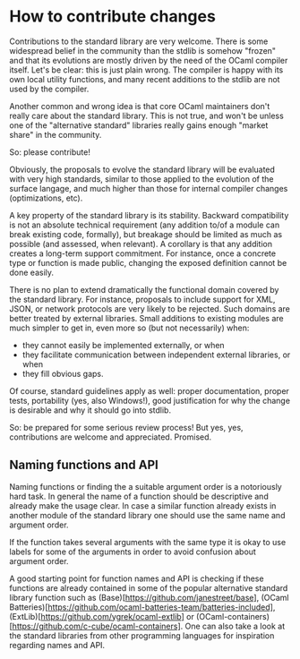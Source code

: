 # How to contribute changes

Contributions to the standard library are very welcome.  There is some
widespread belief in the community than the stdlib is somehow "frozen"
and that its evolutions are mostly driven by the need of the OCaml
compiler itself.  Let's be clear: this is just plain wrong. The
compiler is happy with its own local utility functions, and many
recent additions to the stdlib are not used by the compiler.

Another common and wrong idea is that core OCaml maintainers don't
really care about the standard library.  This is not true, and won't
be unless one of the "alternative standard" libraries really gains
enough "market share" in the community.

So: please contribute!

Obviously, the proposals to evolve the standard library will be
evaluated with very high standards, similar to those applied to the
evolution of the surface langage, and much higher than those for
internal compiler changes (optimizations, etc).

A key property of the standard library is its stability.  Backward
compatibility is not an absolute technical requirement (any addition
to/of a module can break existing code, formally), but breakage should
be limited as much as possible (and assessed, when relevant).  A
corollary is that any addition creates a long-term support commitment.
For instance, once a concrete type or function is made public,
changing the exposed definition cannot be done easily.

There is no plan to extend dramatically the functional domain covered
by the standard library.  For instance, proposals to include support
for XML, JSON, or network protocols are very likely to be rejected.  Such
domains are better treated by external libraries.  Small additions to
existing modules are much simpler to get in, even more so (but not
necessarily) when:

  - they cannot easily be implemented externally, or when
  - they facilitate communication between independent external
    libraries, or when
  - they fill obvious gaps.

Of course, standard guidelines apply as well: proper documentation,
proper tests, portability (yes, also Windows!), good justification for
why the change is desirable and why it should go into stdlib.

So: be prepared for some serious review process!  But yes, yes,
contributions are welcome and appreciated.  Promised.

## Naming functions and API

Naming functions or finding the a suitable argument order is a
notoriously hard task. In general the name of a function should
be descriptive and already make the usage clear. In case a similar
function already exists in another module of the standard library
one should use the same name and argument order.

If the function takes several arguments with the same type it is okay to
use labels for some of the arguments in order to avoid confusion about
argument order.

A good starting point for function names and API
is checking if these functions are already contained in some of the
popular alternative standard library function such as
(Base)[https://github.com/janestreet/base],
(OCaml Batteries)[https://github.com/ocaml-batteries-team/batteries-included],
(ExtLib)[https://github.com/ygrek/ocaml-extlib] or
(OCaml-containers)[https://github.com/c-cube/ocaml-containers].
One can also take a look at the standard libraries from other
programming languages for inspiration regarding names and API.
